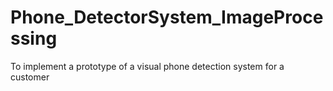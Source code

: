 # Phone_DetectorSystem_ImageProcessing
To implement a prototype of a visual phone detection system for a customer
